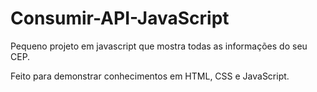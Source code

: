 # Consumir-API-JavaScript
Pequeno projeto em javascript que mostra todas as informações do seu CEP.

Feito para demonstrar conhecimentos em HTML, CSS e JavaScript.
